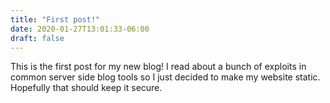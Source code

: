 ```yaml
---
title: "First post!"
date: 2020-01-27T13:01:33-06:00
draft: false
---
```


This is the first post for my new blog!  I read about a bunch of exploits in common server side blog tools so I just decided to make my website static.  Hopefully that should keep it secure. 